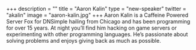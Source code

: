 +++
description = ""
title = "Aaron Kalin"
type = "new-speaker"
twitter = "akalin"
image = "aaron-kalin.jpg"
+++
Aaron Kalin is a Caffeine Powered Server Fox for DNSimple hailing from Chicago and has been programming for over 15 years. At night you’ll find him hacking on game servers or experimenting with other programming languages. He’s passionate about solving problems and enjoys giving back as much as possible.